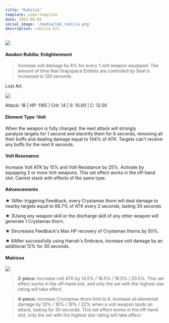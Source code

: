 ```yaml
---
title: "Rubilia"
template: simu-template
date: 2023-06-02
social_image: '/media/tab_rubilia.png'
description: rubilia kit
---
```


![](https://telegra.ph/file/cf9ceaf192d1ca4148b0e.png)

#### Awaken Rubilia: Enlightenment

> Increase volt damage by 8% for every 1 volt weapon equipped. The amount of time that Grayspace Entities are controlled by Seal is increased to 120 seconds.

Lost Art

![](https://telegra.ph/file/dc10128262fa1cafb115d.png)

Attack: 18 | HP: 1165 | Crit: 14 | S: 10.00 | C: 12.00

####

#### Element Type :Volt

When the weapon is fully charged, the next attack will strongly paralyze targets for 1 second and electrify them for 6 seconds, removing all their buffs and dealing damage equal to 144% of ATK. Targets can't receive any buffs for the next 6 seconds.

#### Volt Resonance

Increase Volt ATK by 15% and Volt Resistance by 25%. Activate by equipping 2 or more Volt weapons. This set effect works in the off-hand slot. Cannot stack with effects of the same type.

####

#### Advancements

★ 1After triggering Feedback, every Crystamax thorn will deal damage to nearby targets equal to 66.7% of ATK every 2 seconds, lasting 30 seconds

★ 3Using any weapon skill or the discharge skill of any other weapon will generate 1 Crystamax thorn.

★ 5Increases Feedback's Max HP recovery of Crystamax thorns by 50%.

★ 6After successfully using Harrah's Embrace, increase volt damage by an additional 12% for 30 seconds.

#### Matrices

![](https://telegra.ph/file/d188583ef4e4fc96c8e0e.png)

> **2-piece:** Increase volt ATK by 14.5% / 16.5% / 18.5% / 20.5%. This set effect works in the off-hand slot, and only the set with the highest star rating will take effect.

> **4-piece:** Increase Crystamax thorn limit to 6. Increase all elemental damage by 13% / 16% / 19% / 22% when a volt weapon lands an attack, lasting for 30 seconds. This set effect works in the off-hand slot, only the set with the highest star rating will take effect.